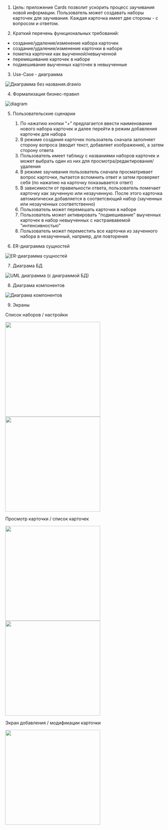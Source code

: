 1. Цель: приложение Cards позволит ускорить процесс заучивания новой информации. Пользователь может создавать наборы карточек для заучивания. Каждая карточка имеет две стороны - с вопросом и ответом. 

2. Краткий перечень функциональных требований:
 - создание/удаление/изменение набора карточек 
 - создание/удаление/изменение карточки в наборе
 - пометка карточки как выученной/невыученной
 - перемешивание карточек в наборе  
 - подмешивание выученных карточек в невыученные

3. Use-Case - диаграмма

![Диаграмма без названия.drawio](img/use.svg)

4. Формализация бизнес-правил

![diagram](img/bpmn.svg)

5. Пользовательские сценарии
   1. По нажатию кнопки "+" предлагается ввести наименование нового набора карточек и далее перейти в режим добавления карточек для набора
   2. В режиме создания карточек пользоатель сначала заполняет сторону вопроса (вводит текст, добавляет изображения), а затем сторону ответа
   3. Пользователь имеет таблицу с названиями наборов карточек и может выбрать один из них для просмотра/редактирования/удаления
   4. В режиме заучивания пользователь сначала просматривает вопрос карточки, пытается вспомнить ответ и затем проверяет себя (по нажатию на карточку показывается ответ)
   5. В зависимости от правильности ответа, пользователь помечает карточку как заученную или незаученную. После этого карточка автоматически добавляется в соответсвющий набор (заученных или незаученных соответственно)
   6. Пользователь может перемешать карточки в наборе
   7. Пользователь может активировать "подмешивание" выученных карточек в набор невыученных с настраивавемой "интенсивностью"
   8. Пользователь может переместить все карточки из заученного набора в незаученный, напрмер, для повторения

6. ER-диаграмма сущностей

![ER-диаграмма сущностей](img/er.svg)

7. Диаграма БД

![UML диаграмма (с диаграммой БД)](img/db.svg)

8. Диаграма компонентов

![Диаграма компонентов](img/components.png)

9. Экраны 

Список наборов / настройки

<p float="left">
  <img src="img/1.png" width="300" />
  <img src="img/2.png" width="300" /> 
</p>

Просмотр карточки / список карточек

<p float="left">
  <img src="img/3.png" width="300" />
  <img src="img/4.png" width="300" /> 
</p>

Экран добавления / модификации карточки


<p float="left">
  <img src="img/5.png" width="300" />
</p>
